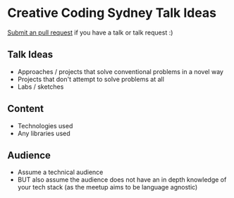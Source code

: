 # Creative Coding Sydney Talk Ideas
[Submit an pull request](https://github.com/jsscclr/creative-coding-syd/edit/master/README.md) if you have a talk or talk request :)

## Talk Ideas 
- Approaches / projects that solve conventional problems in a novel way
- Projects that don't attempt to solve problems at all
- Labs / sketches

## Content
- Technologies used
- Any libraries used

## Audience
- Assume a technical audience
- BUT also assume the audience does not have an in depth knowledge of your tech stack (as the meetup aims to be language agnostic)
